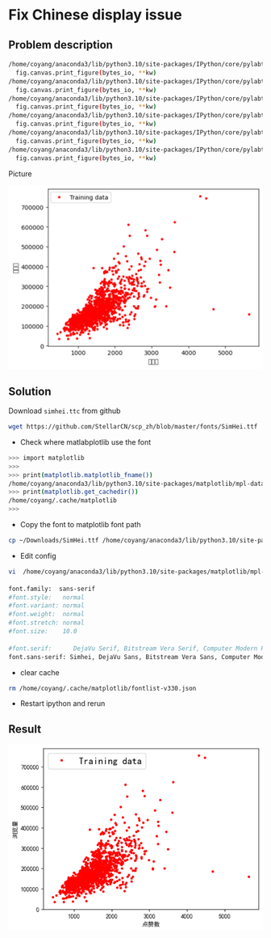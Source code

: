 # Fix Chinese display issue

## Problem description

```bash
/home/coyang/anaconda3/lib/python3.10/site-packages/IPython/core/pylabtools.py:152: UserWarning: Glyph 28857 (\N{CJK UNIFIED IDEOGRAPH-70B9}) missing from current font.
  fig.canvas.print_figure(bytes_io, **kw)
/home/coyang/anaconda3/lib/python3.10/site-packages/IPython/core/pylabtools.py:152: UserWarning: Glyph 36190 (\N{CJK UNIFIED IDEOGRAPH-8D5E}) missing from current font.
  fig.canvas.print_figure(bytes_io, **kw)
/home/coyang/anaconda3/lib/python3.10/site-packages/IPython/core/pylabtools.py:152: UserWarning: Glyph 25968 (\N{CJK UNIFIED IDEOGRAPH-6570}) missing from current font.
  fig.canvas.print_figure(bytes_io, **kw)
/home/coyang/anaconda3/lib/python3.10/site-packages/IPython/core/pylabtools.py:152: UserWarning: Glyph 27983 (\N{CJK UNIFIED IDEOGRAPH-6D4F}) missing from current font.
  fig.canvas.print_figure(bytes_io, **kw)
/home/coyang/anaconda3/lib/python3.10/site-packages/IPython/core/pylabtools.py:152: UserWarning: Glyph 35272 (\N{CJK UNIFIED IDEOGRAPH-89C8}) missing from current font.
  fig.canvas.print_figure(bytes_io, **kw)
/home/coyang/anaconda3/lib/python3.10/site-packages/IPython/core/pylabtools.py:152: UserWarning: Glyph 37327 (\N{CJK UNIFIED IDEOGRAPH-91CF}) missing from current font.
  fig.canvas.print_figure(bytes_io, **kw)
```

Picture

![](../../../images/issue/can't_display_chinese.svg)

## Solution

Download `simhei.ttc` from github

```bash
wget https://github.com/StellarCN/scp_zh/blob/master/fonts/SimHei.ttf
```

- Check where matlabplotlib use the font

```bash
>>> import matplotlib
>>> 
>>> print(matplotlib.matplotlib_fname())
/home/coyang/anaconda3/lib/python3.10/site-packages/matplotlib/mpl-data/matplotlibrc
>>> print(matplotlib.get_cachedir())
/home/coyang/.cache/matplotlib
>>> 

```

- Copy the font to matplotlib font path

```bash
cp ~/Downloads/SimHei.ttf /home/coyang/anaconda3/lib/python3.10/site-packages/matplotlib/mpl-data/fonts/ttf/
```

- Edit config

```bash
vi  /home/coyang/anaconda3/lib/python3.10/site-packages/matplotlib/mpl-data/matplotlibrc

font.family:  sans-serif
#font.style:   normal
#font.variant: normal
#font.weight:  normal
#font.stretch: normal
#font.size:    10.0

#font.serif:      DejaVu Serif, Bitstream Vera Serif, Computer Modern Roman, New Century Schoolbook, Century Schoolbook L, Utopia, ITC Bookman, Bookman, Nimbus Roman No9 L, Times New Roman, Times, Palatino, Charter, serif
font.sans-serif: Simhei, DejaVu Sans, Bitstream Vera Sans, Computer Modern Sans Serif, Lucida Grande, Verdana, Geneva, Lucid, Arial, Helvetica, Avant Garde, sans-serif

```

- clear cache

```bash
rm /home/coyang/.cache/matplotlib/fontlist-v330.json
```

- Restart ipython and rerun

## Result

![](../../../images/issue/fix_chinese_display_issue.png)
